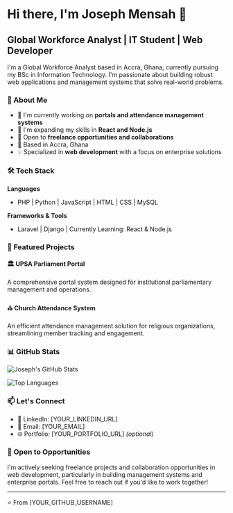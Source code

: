 # Hi there, I'm Joseph Mensah 👋

## Global Workforce Analyst | IT Student | Web Developer

I'm a Global Workforce Analyst based in Accra, Ghana, currently pursuing my BSc in Information Technology. I'm passionate about building robust web applications and management systems that solve real-world problems.

### 🚀 About Me

- 🔭 I'm currently working on **portals and attendance management systems**
- 🌱 I'm expanding my skills in **React and Node.js**
- 💼 Open to **freelance opportunities and collaborations**
- 📍 Based in Accra, Ghana
- 💡 Specialized in **web development** with a focus on enterprise solutions

### 🛠️ Tech Stack

**Languages**
- PHP | Python | JavaScript | HTML | CSS | MySQL

**Frameworks & Tools**
- Laravel | Django | Currently Learning: React & Node.js

### 💼 Featured Projects

#### 🏛️ UPSA Parliament Portal
A comprehensive portal system designed for institutional parliamentary management and operations.

#### ⛪ Church Attendance System
An efficient attendance management solution for religious organizations, streamlining member tracking and engagement.

### 📊 GitHub Stats

![Joseph's GitHub Stats](https://github-readme-stats.vercel.app/api?username=jmensah1&show_icons=true&theme=default&hide_border=true)

![Top Languages](https://github-readme-stats.vercel.app/api/top-langs/?username=jmensah1&layout=compact&theme=default&hide_border=true)

### 📫 Let's Connect

- 💼 LinkedIn: [YOUR_LINKEDIN_URL]
- 📧 Email: [YOUR_EMAIL]
- 🌐 Portfolio: [YOUR_PORTFOLIO_URL] *(optional)*

### 🤝 Open to Opportunities

I'm actively seeking freelance projects and collaboration opportunities in web development, particularly in building management systems and enterprise portals. Feel free to reach out if you'd like to work together!

---

⭐️ From [YOUR_GITHUB_USERNAME]
